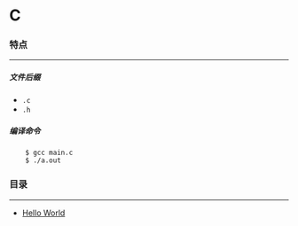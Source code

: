 C
===

### 特点
---
##### 文件后缀
* `.c`
* `.h`

##### 编译命令
```
	$ gcc main.c
	$ ./a.out
```

### 目录
---
* [Hello World](https://github.com/PFei-He/Language-Study-Note/tree/master/C/Hello%20World)
